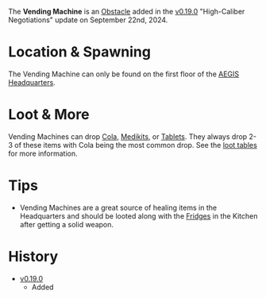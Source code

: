The **Vending Machine** is an [Obstacle](/obstacles) added in the [v0.19.0](https://github.com/HasangerGames/suroi/releases/tag/v0.19.0) "High-Caliber Negotiations" update on September 22nd, 2024.

# Location & Spawning

The Vending Machine can only be found on the first floor of the [AEGIS Headquarters](/buildings/headquarters).

# Loot & More

Vending Machines can drop [Cola](/healing/cola), [Medikits](/healing/medikits), or [Tablets](/healing/tablets). They always drop 2-3 of these items with Cola being the most common drop. See the [loot tables](/loot#vending_machine_normal) for more information.

# Tips

- Vending Machines are a great source of healing items in the Headquarters and should be looted along with the [Fridges](/obstacles/fridges) in the Kitchen after getting a solid weapon.

# History

- [v0.19.0](https://github.com/HasangerGames/suroi/releases/tag/v0.19.0)
  - Added
